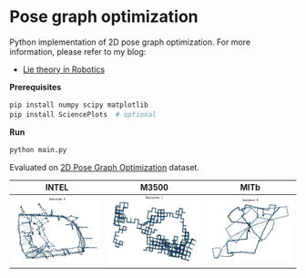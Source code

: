 # Pose graph optimization

Python implementation of 2D pose graph optimization. For more information, please refer to my blog:
- [Lie theory in Robotics](https://dgbshien.com/docs/blogs/lie-theory.pdf)

**Prerequisites**
```sh
pip install numpy scipy matplotlib
pip install SciencePlots  # optional
```

**Run**
```sh
python main.py
```

Evaluated on [2D Pose Graph Optimization](https://lucacarlone.mit.edu/datasets/) dataset.

| INTEL               | M3500               | MITb               |
| ------------------- | ------------------- | ------------------ |
| ![](docs/INTEL.gif) | ![](docs/M3500.gif) | ![](docs/MITb.gif) |
